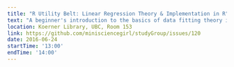 ```yaml
---
title: "R Utility Belt: Linear Regression Theory & Implementation in R"
text: "A beginner's introduction to the basics of data fitting theory in R."
location: Koerner Library, UBC, Room 153
link: https://github.com/minisciencegirl/studyGroup/issues/120
date: 2016-06-24
startTime: '13:00'
endTime: '14:00'
---
```

